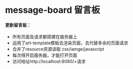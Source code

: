 # message-board  留言板
#### 更新留言板：
- 所有页面及请求都搭建在服务器上
- 运用了art-template模板去渲染页面，去代替多余的页面请求
- 合并了resource资源读取 css/iamge/javascript
- 每次得开启服务器，才能打开页面
- 访问地址http://localhost:8080/+请求
